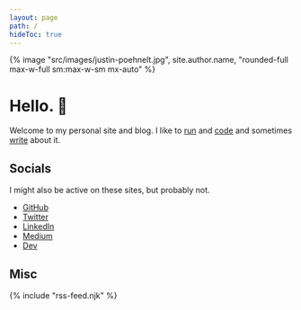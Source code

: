 ```yaml
---
layout: page
path: /
hideToc: true
---
```


<script type="application/ld+json">
{
  "@context": "https://schema.org",
  "@type": "Person",
  "address": {
    "@type": "PostalAddress",
    "addressRegion": "CO",
  },

  "jobTitle": "Software Engineer",
  "name": "{{ site.author.name }}",
  "url": "{{ site.url }}"
}
</script>

{% image "src/images/justin-poehnelt.jpg", site.author.name, "rounded-full max-w-full sm:max-w-sm mx-auto" %}

# Hello. 👋

Welcome to my personal site and blog. I like to <a class="tag run" href="/tag/run">run</a> and <a class="tag code" href="/tag/code">code</a> and sometimes <a href="/blog">write</a> about it.

## Socials

I might also be active on these sites, but probably not.

<ul>
    <li><a rel="noreferrer" href="https://github.com/jpoehnelt" rel="me">GitHub</a></li>
    <li><a rel="noreferrer" href="https://twitter.com/jpoehnelt" rel="me">Twitter</a></li>
    <li><a rel="noreferrer" href="https://www.linkedin.com/in/justin-poehnelt" rel="me">LinkedIn</a></li>
    <li><a rel="noreferrer" href="https://jpoehnelt.medium.com/" rel="me">Medium</a></li>
    <li><a rel="noreferrer" href="https://dev.to/jpoehnelt" rel="me">Dev</a></li>
</ul>

## Misc

{% include "rss-feed.njk" %}
